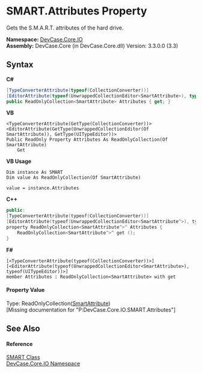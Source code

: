 # SMART.Attributes Property 
 

Gets the S.M.A.R.T. attributes of the hard drive.

**Namespace:**&nbsp;<a href="N_DevCase_Core_IO">DevCase.Core.IO</a><br />**Assembly:**&nbsp;DevCase.Core (in DevCase.Core.dll) Version: 3.3.0.0 (3.3)

## Syntax

**C#**<br />
``` C#
[TypeConverterAttribute(typeof(CollectionConverter))]
[EditorAttribute(typeof(UnwrappedCollectionEditor<SmartAttribute>), typeof(UITypeEditor))]
public ReadOnlyCollection<SmartAttribute> Attributes { get; }
```

**VB**<br />
``` VB
<TypeConverterAttribute(GetType(CollectionConverter))>
<EditorAttribute(GetType(UnwrappedCollectionEditor(Of SmartAttribute)), GetType(UITypeEditor))>
Public ReadOnly Property Attributes As ReadOnlyCollection(Of SmartAttribute)
	Get
```

**VB Usage**<br />
``` VB Usage
Dim instance As SMART
Dim value As ReadOnlyCollection(Of SmartAttribute)

value = instance.Attributes

```

**C++**<br />
``` C++
public:
[TypeConverterAttribute(typeof(CollectionConverter))]
[EditorAttribute(typeof(UnwrappedCollectionEditor<SmartAttribute^>), typeof(UITypeEditor))]
property ReadOnlyCollection<SmartAttribute^>^ Attributes {
	ReadOnlyCollection<SmartAttribute^>^ get ();
}
```

**F#**<br />
``` F#
[<TypeConverterAttribute(typeof(CollectionConverter))>]
[<EditorAttribute(typeof(UnwrappedCollectionEditor<SmartAttribute>), typeof(UITypeEditor))>]
member Attributes : ReadOnlyCollection<SmartAttribute> with get

```


#### Property Value
Type: ReadOnlyCollection(<a href="T_DevCase_Core_IO_SmartAttribute">SmartAttribute</a>)<br />\[Missing <value> documentation for "P:DevCase.Core.IO.SMART.Attributes"\]

## See Also


#### Reference
<a href="T_DevCase_Core_IO_SMART">SMART Class</a><br /><a href="N_DevCase_Core_IO">DevCase.Core.IO Namespace</a><br />